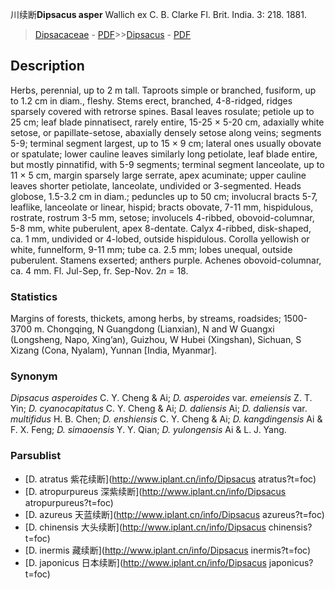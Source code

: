 川续断**Dipsacus asper** Wallich ex C. B. Clarke Fl. Brit. India. 3: 218. 1881.

> [Dipsacaceae](http://www.iplant.cn/info/Dipsacaceae?t=foc) - [PDF](http://www.iplant.cn/foc/pdf/Dipsacaceae.pdf)>>[Dipsacus](http://www.iplant.cn/info/Dipsacus?t=foc) - [PDF](http://www.iplant.cn/foc/pdf/Dipsacus.pdf)

## Description

Herbs, perennial, up to 2 m tall. Taproots simple or branched, fusiform, up to 1.2 cm in diam., fleshy. Stems erect, branched, 4-8-ridged, ridges sparsely covered with retrorse spines. Basal leaves rosulate; petiole up to 25 cm; leaf blade pinnatisect, rarely entire, 15-25 × 5-20 cm, adaxially white setose, or papillate-setose, abaxially densely setose along veins; segments 5-9; terminal segment largest, up to 15 × 9 cm; lateral ones usually obovate or spatulate; lower cauline leaves similarly long petiolate, leaf blade entire, but mostly pinnatifid, with 5-9 segments; terminal segment lanceolate, up to 11 × 5 cm, margin sparsely large serrate, apex acuminate; upper cauline leaves shorter petiolate, lanceolate, undivided or 3-segmented. Heads globose, 1.5-3.2 cm in diam.; peduncles up to 50 cm; involucral bracts 5-7, leaflike, lanceolate or linear, hispid; bracts obovate, 7-11 mm, hispidulous, rostrate, rostrum 3-5 mm, setose; involucels 4-ribbed, obovoid-columnar, 5-8 mm, white puberulent, apex 8-dentate. Calyx 4-ribbed, disk-shaped, ca. 1 mm, undivided or 4-lobed, outside hispidulous. Corolla yellowish or white, funnelform, 9-11 mm; tube ca. 2.5 mm; lobes unequal, outside puberulent. Stamens exserted; anthers purple. Achenes obovoid-columnar, ca. 4 mm. Fl. Jul-Sep, fr. Sep-Nov. 2*n* = 18.

### Statistics
Margins of forests, thickets, among herbs, by streams, roadsides; 1500-3700 m. Chongqing, N Guangdong (Lianxian), N and W Guangxi (Longsheng, Napo, Xing’an), Guizhou, W Hubei (Xingshan), Sichuan, S Xizang (Cona, Nyalam), Yunnan [India, Myanmar].

### Synonym
*Dipsacus asperoides* C. Y. Cheng & Ai; *D. asperoides* var. *emeiensis* Z. T. Yin; *D. cyanocapitatus* C. Y. Cheng & Ai; *D. daliensis* Ai; *D. daliensis* var. *multifidus* H. B. Chen; *D. enshiensis* C. Y. Cheng & Ai; *D. kangdingensis* Ai & F. X. Feng; *D. simaoensis* Y. Y. Qian; *D. yulongensis* Ai & L. J. Yang.

### Parsublist

* [D.  atratus  紫花续断](http://www.iplant.cn/info/Dipsacus atratus?t=foc)
* [D.  atropurpureus  深紫续断](http://www.iplant.cn/info/Dipsacus atropurpureus?t=foc)
* [D.  azureus  天蓝续断](http://www.iplant.cn/info/Dipsacus azureus?t=foc)
* [D.  chinensis  大头续断](http://www.iplant.cn/info/Dipsacus chinensis?t=foc)
* [D.  inermis  藏续断](http://www.iplant.cn/info/Dipsacus inermis?t=foc)
* [D.  japonicus  日本续断](http://www.iplant.cn/info/Dipsacus japonicus?t=foc)
